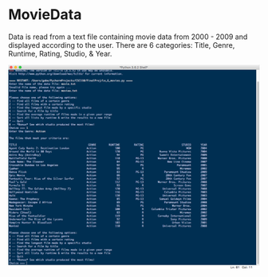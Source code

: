 # MovieData
Data is read from a text file containing movie
data from 2000 - 2009 and displayed according to the user. 
There are 6 categories: Title, Genre, Runtime, Rating, Studio, & Year.

![movie](https://raw.githubusercontent.com/gabe-le97/MovieData/master/img/movie.png)
